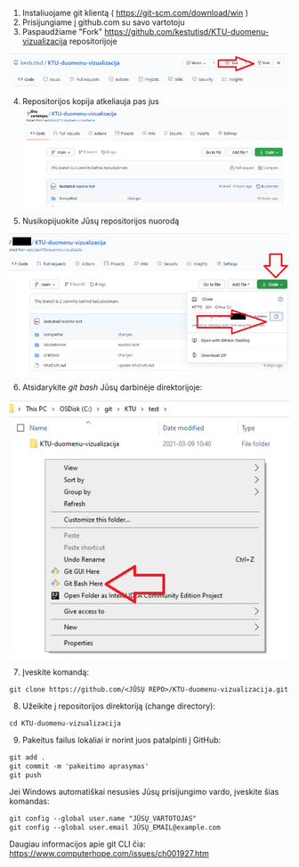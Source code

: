 
1. Instaliuojame git klientą ( https://git-scm.com/download/win )
2. Prisijungiame į github.com su savo vartotoju
3. Paspaudžiame "Fork" https://github.com/kestutisd/KTU-duomenu-vizualizacija repositorijoje

![](img/1-fork.png)

4. Repositorijos kopija atkeliauja pas jus
![](img/2-fork.png)

5. Nusikopijuokite Jūsų repositorijos nuorodą

![](img/3-clone.png)

6. Atsidarykite *git bash* Jūsų darbinėje direktorijoje:

![](img/4-git-bash.png)

7. Įveskite komandą:

```
git clone https://github.com/<JŪSŲ REPO>/KTU-duomenu-vizualizacija.git
```

8. Užeikite į repositorijos direktoriją (change directory):

```
cd KTU-duomenu-vizualizacija
```

9. Pakeitus failus lokaliai ir norint juos patalpinti į GitHub:

```
git add .
git commit -m 'pakeitimo aprasymas'
git push
```

Jei Windows automatiškai nesusies Jūsų prisijungimo vardo, įveskite šias komandas:

```
git config --global user.name "JŪSŲ_VARTOTOJAS"
git config --global user.email JŪSŲ_EMAIL@example.com
```

Daugiau informacijos apie git CLI čia:  https://www.computerhope.com/issues/ch001927.htm